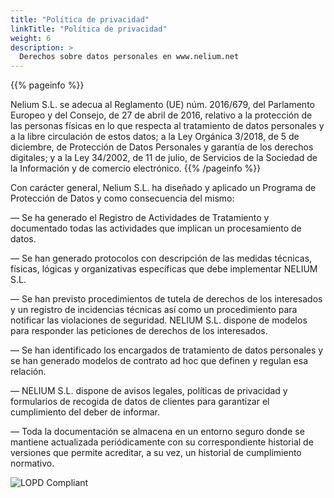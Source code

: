 ```yaml
---
title: "Política de privacidad"
linkTitle: "Política de privacidad"
weight: 6
description: >
  Derechos sobre datos personales en www.nelium.net
---
```


{{% pageinfo %}}

Nelium S.L. se adecua al Reglamento (UE) núm. 2016/679, del Parlamento Europeo y del Consejo, de 27 de abril de 2016, relativo a la protección de las personas físicas en lo que respecta al tratamiento de datos personales y a la libre circulación de estos datos; a la Ley Orgánica 3/2018, de 5 de diciembre, de Protección de Datos Personales y garantía de los derechos digitales; y a la Ley 34/2002, de 11 de julio, de Servicios de la Sociedad de la Información y de comercio electrónico.
{{% /pageinfo %}}

Con carácter general, Nelium S.L. ha diseñado y aplicado un Programa de Protección de Datos y como consecuencia del mismo:

— Se ha generado el Registro de Actividades de Tratamiento y documentado todas las actividades que implican un procesamiento de datos.

— Se han generado protocolos con descripción de las medidas técnicas, físicas, lógicas y organizativas específicas que debe implementar NELIUM S.L.

— Se han previsto procedimientos de tutela de derechos de los interesados y un registro de incidencias técnicas así como un procedimiento para notificar las violaciones de seguridad. NELIUM S.L. dispone de modelos para responder las peticiones de derechos de los interesados.

— Se han identificado los encargados de tratamiento de datos personales y se han generado modelos de contrato ad hoc que definen y regulan esa relación.

— NELIUM S.L. dispone de avisos legales, políticas de privacidad y formularios de recogida de datos de clientes para garantizar el cumplimiento del deber de informar.

— Toda la documentación se almacena en un entorno seguro donde se mantiene actualizada periódicamente con su correspondiente historial de versiones que permite acreditar, a su vez, un historial de cumplimiento normativo.

<img src="lopd.jpg" alt="LOPD Compliant">



